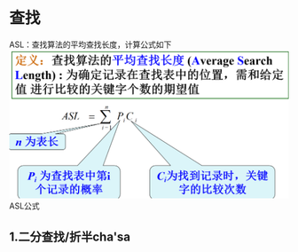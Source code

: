 # 查找
ASL：查找算法的平均查找长度，计算公式如下![输入图片说明](/imgs/2025-06-14/m11GnljL3oW8sTGL.png)ASL公式
## 1.二分查找/折半cha'sa
<!--stackedit_data:
eyJoaXN0b3J5IjpbLTE3MzQ5MTQzNTRdfQ==
-->